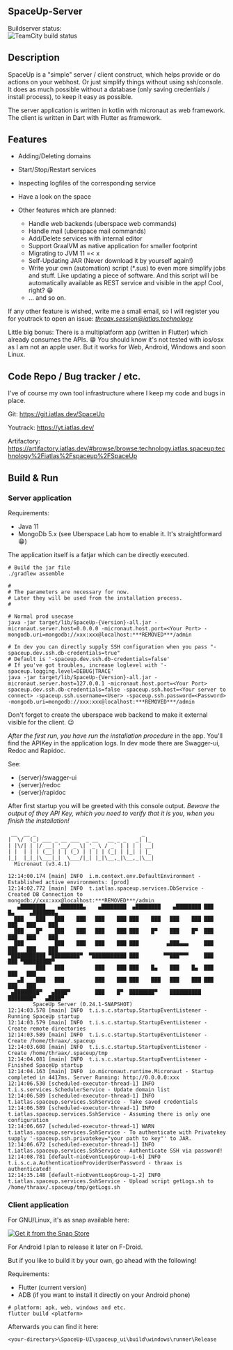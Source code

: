 ## SpaceUp-Server

Buildserver status:  
![TeamCity build status](https://tc.iatlas.dev/app/rest/builds/buildType:id:SpaceUpServer_Build/statusIcon.svg)

## Description

SpaceUp is a "simple" server / client construct, which helps provide or do actions on your webhost. Or just simplify things without using ssh/console.
It does as much possible without a database (only saving credentials / install process), to keep it easy as possible.

The server application is written in kotlin with micronaut as web framework. The client is written in Dart with Flutter as framework.

## Features

* Adding/Deleting domains
* Start/Stop/Restart services
* Inspecting logfiles of the corresponding service
* Have a look on the space

* Other features which are planned:
  * Handle web backends (uberspace web commands)
  * Handle mail (uberspace mail commands)
  * Add/Delete services with internal editor
  * Support GraalVM as native application for smaller footprint
  * Migrating to JVM 11 =< x
  * Self-Updating JAR (Never download it by yourself again!)
  * Write your own (automation) script (*.sus) to even more simplify jobs and stuff.
  Like updating a piece of software. And this script will be automatically available as REST service and visible in the app! Cool, right? 😁
  * ... and so on.

If any other feature is wished, write me a small email, so I will register you for youtrack to open an issue:
*thraax.session@iatlas.technology*

Little big bonus: There is a multiplatform app (written in Flutter) which already consumes the APIs. 😁
You should know it's not tested with ios/osx as I am not an apple user.
But it works for Web, Android, Windows and soon Linux.

## Code Repo / Bug tracker / etc.

I've of course my own tool infrastructure where I keep my code and bugs in place.

Git: https://git.iatlas.dev/SpaceUp

Youtrack: https://yt.iatlas.dev/

Artifactory:
https://artifactory.iatlas.dev/#browse/browse:technology.iatlas.spaceup:technology%2Fiatlas%2Fspaceup%2FSpaceUp

## Build & Run

### Server application

Requirements:

* Java 11
* MongoDb 5.x (see Uberspace Lab how to enable it. It's straightforward 😁)

The application itself is a fatjar which can be directly executed.

```
# Build the jar file
./gradlew assemble

#
# The parameters are necessary for now.
# Later they will be used from the installation process.
#

# Normal prod usecase
java -jar target/lib/SpaceUp-{Version}-all.jar -micronaut.server.host=0.0.0.0 -micronaut.host.port=<Your Port> -mongodb.uri=mongodb://xxx:xxx@localhost:***REMOVED***/admin

# In dev you can directly supply SSH configuration when you pass "-spaceup.dev.ssh.db-credentials=true"
# Default is '-spaceup.dev.ssh.db-credentials=false'
# If you've got troubles, increase loglevel with '-spaceup.logging.level=DEBUG|TRACE'
java -jar target/lib/SpaceUp-{Version}-all.jar -micronaut.server.host=127.0.0.1 -micronaut.host.port=<Your Port> spaceup.dev.ssh.db-credentials=false -spaceup.ssh.host=<Your server to connect> -spaceup.ssh.username=<User> -spaceup.ssh.password=<Password> -mongodb.uri=mongodb://xxx:xxx@localhost:***REMOVED***/admin
```

Don't forget to create the uberspace web backend to make it external visible for the client. 😉

*After the first run, you have run the installation procedure* in the app. You'll find the APIKey in the application logs.
In dev mode there are Swagger-ui, Redoc and Rapidoc.

See:

* {server}/swagger-ui
* {server}/redoc
* {server}/rapidoc

After first startup you will be greeted with this console output.
*Beware the output of they API Key, which you need to verify that it is you, when you finish the installation!*

```
 __  __ _                                  _   
|  \/  (_) ___ _ __ ___  _ __   __ _ _   _| |_ 
| |\/| | |/ __| '__/ _ \| '_ \ / _` | | | | __|
| |  | | | (__| | | (_) | | | | (_| | |_| | |_ 
|_|  |_|_|\___|_|  \___/|_| |_|\__,_|\__,_|\__|
  Micronaut (v3.4.1)

12:14:00.174 [main] INFO  i.m.context.env.DefaultEnvironment - Established active environments: [prod]
12:14:02.772 [main] INFO  t.iatlas.spaceup.services.DbService - Created DB Connection to mongodb://xxx:xxx@localhost:***REMOVED***/admin
   ▄████████    ▄███████▄    ▄████████  ▄████████    ▄████████ ███    █▄     ▄███████▄ 
  ███    ███   ███    ███   ███    ███ ███    ███   ███    ███ ███    ███   ███    ███ 
  ███    █▀    ███    ███   ███    ███ ███    █▀    ███    █▀  ███    ███   ███    ███ 
  ███          ███    ███   ███    ███ ███         ▄███▄▄▄     ███    ███   ███    ███ 
▀███████████ ▀█████████▀  ▀███████████ ███        ▀▀███▀▀▀     ███    ███ ▀█████████▀  
         ███   ███          ███    ███ ███    █▄    ███    █▄  ███    ███   ███        
   ▄█    ███   ███          ███    ███ ███    ███   ███    ███ ███    ███   ███        
 ▄████████▀   ▄████▀        ███    █▀  ████████▀    ██████████ ████████▀   ▄████▀      
        SpaceUp Server (0.24.1-SNAPSHOT)
12:14:03.578 [main] INFO  t.i.s.c.startup.StartupEventListener - Running SpaceUp startup
12:14:03.579 [main] INFO  t.i.s.c.startup.StartupEventListener - Create remote directories
12:14:03.589 [main] INFO  t.i.s.c.startup.StartupEventListener - Create /home/thraax/.spaceup
12:14:03.608 [main] INFO  t.i.s.c.startup.StartupEventListener - Create /home/thraax/.spaceup/tmp
12:14:04.081 [main] INFO  t.i.s.c.startup.StartupEventListener - Finished SpaceUp startup
12:14:04.163 [main] INFO  io.micronaut.runtime.Micronaut - Startup completed in 4417ms. Server Running: http://0.0.0.0:xxx
12:14:06.530 [scheduled-executor-thread-1] INFO  t.i.s.services.SchedulerService - Update domain list
12:14:06.589 [scheduled-executor-thread-1] INFO  t.iatlas.spaceup.services.SshService - Take saved credentials
12:14:06.589 [scheduled-executor-thread-1] INFO  t.iatlas.spaceup.services.SshService - Assuming there is only one configuration
12:14:06.667 [scheduled-executor-thread-1] WARN  t.iatlas.spaceup.services.SshService - To authenticate with Privatekey supply '-spaceup.ssh.privatekey="your path to key"' to JAR.
12:14:06.672 [scheduled-executor-thread-1] INFO  t.iatlas.spaceup.services.SshService - Authenticate SSH via password!
12:14:08.781 [default-nioEventLoopGroup-1-6] INFO  t.i.s.c.a.AuthenticationProviderUserPassword - thraax is authenticated!
12:14:35.148 [default-nioEventLoopGroup-1-2] INFO  t.iatlas.spaceup.services.SshService - Upload script getLogs.sh to /home/thraax/.spaceup/tmp/getLogs.sh
```

### Client application

For GNU/Linux, it's as snap available here:

[![Get it from the Snap Store](https://snapcraft.io/static/images/badges/en/snap-store-black.svg)](https://snapcraft.io/spaceup-ui)

For Android I plan to release it later on F-Droid.

But if you like to build it by your own, go ahead with the following!

Requirements:

* Flutter (current version)
* ADB (if you want to install it directly on your Android phone)

```
# platform: apk, web, windows and etc.
flutter build <platform>
```

Afterwards you can find it here:
```
<your-directory>\SpaceUp-UI\spaceup_ui\build\windows\runner\Release
```
